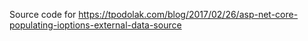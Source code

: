 Source code for https://tpodolak.com/blog/2017/02/26/asp-net-core-populating-ioptions-external-data-source